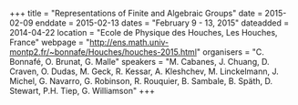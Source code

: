 +++
title = "Representations of Finite and Algebraic Groups"
date = 2015-02-09
enddate = 2015-02-13
dates = "February 9 - 13, 2015"
dateadded = 2014-04-22
location = "Ecole de Physique des Houches, Les Houches, France"
webpage = "http://ens.math.univ-montp2.fr/~bonnafe/Houches/houches-2015.html"
organisers = "C. Bonnafé, O. Brunat, G. Malle"
speakers = "M. Cabanes, J. Chuang, D. Craven, O. Dudas, M. Geck, R. Kessar, A. Kleshchev, M. Linckelmann, J. Michel, G. Navarro, G. Robinson, R. Rouquier, B. Sambale, B. Späth, D. Stewart, P.H. Tiep, G. Williamson"
+++
